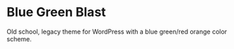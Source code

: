 # Blue Green Blast
Old school, legacy theme for WordPress with a blue green/red orange color scheme.
